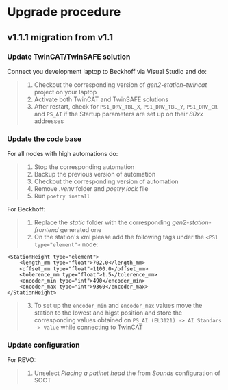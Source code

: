 # Upgrade procedure

## **v1.1.1** migration from v1.1

### **Update TwinCAT/TwinSAFE solution**
Connect you development laptop to Beckhoff via Visual Studio and do:
> 1. Checkout the corresponding version of _gen2-station-twincat_ project on your laptop
> 2. Activate both TwinCAT and TwinSAFE solutions
> 3. After restart, check for ```PS1_DRV_TBL_X```, ```PS1_DRV_TBL_Y```, ```PS1_DRV_CR``` and ```PS_AI``` if the Startup parameters are set up on their _80xx_ addresses


### **Update the code base**
For all nodes with high automations do:
> 1. Stop the corresponding automation
> 2. Backup the previous version of automation
> 3. Checkout the corresponding version of automation
> 4. Remove _.venv_ folder and _poetry.lock_ file
> 5. Run ```poetry install```

For Beckhoff:
> 1. Replace the  _static_ folder with the corresponding  _gen2-station-frontend_ generated one
> 2. On the station's xml please add the following tags under the ```<PS1 type="element">``` node: 
```
<StationHeight type="element">
    <length_mm type="float">702.0</length_mm>
    <offset_mm type="float">1100.0</offset_mm>            
    <tolerence_mm type="float">1.5</tolerence_mm>
    <encoder_min type="int">490</encoder_min>
    <encoder_max type="int">9360</encoder_max>
</StationHeight>
```
> 3. To set up the ```encoder_min``` and ```encoder_max``` values move the station to the lowest and higst position and store the corresponding values obtained on ```PS_AI (EL3121) -> AI Standars -> Value``` while connecting to TwinCAT


### **Update configuration**
For REVO:
> 1. Unselect _Placing a patinet head_ the from _Sounds_ configuration of SOCT